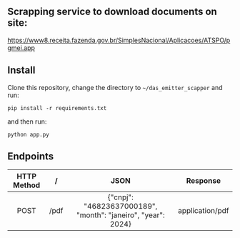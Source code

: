 ## Scrapping service to download documents on site:  
https://www8.receita.fazenda.gov.br/SimplesNacional/Aplicacoes/ATSPO/pgmei.app

## Install
Clone this repository, change the directory to ```~/das_emitter_scapper``` and run:
```
pip install -r requirements.txt
```
and then run:
```
python app.py
```

## Endpoints
| **HTTP Method** |    **/**    |                                 JSON                                 |             Response             |
|:---------------:|:-----------:|:--------------------------------------------------------------------:|----------------------------------|
|       POST      |   /pdf      |     {"cnpj": "46823637000189", "month": "janeiro", "year": 2024}     |         application/pdf          |
